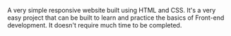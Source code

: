 A very simple responsive website built using HTML and CSS. 
It's a very easy project that can be built to learn and practice the basics of Front-end development. It doesn't require much time to be completed.
